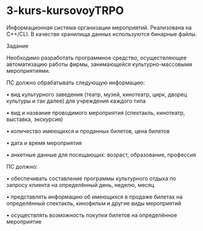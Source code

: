 # 3-kurs-kursovoyTRPO
Информационная система организации мероприятий. Реализована на C++/CLI. В качестве хранилища данных используются бинарные файлы.

Задание

Необходимо разработать программное средство, осуществляющее автоматизацию работы фирмы, занимающейся культурно-массовыми мероприятиями.

ПС должно обрабатывать следующую информацию:
 
•	вид культурного заведения (театр, музей, кинотеатр, цирк, дворец культуры и так далее) для учреждения каждого типа

•	вид и название проводимого мероприятия (спектакль, кинотеатр, выставка, экскурсия)

•	количество имеющихся и проданных билетов, цена билетов

•	дата и время мероприятия

•	анкетные данные для посещающих: возраст, образование, профессия

ПС должно:

•	обеспечивать составление программы культурного отдыха по запросу клиента на определённый день, неделю, месяц

•	представлять информацию об имеющихся в продаже билетах на определённый спектакль, кинофильм и другие виды мероприятий

•	осуществлять возможность покупки билетов на определённое мероприятие
